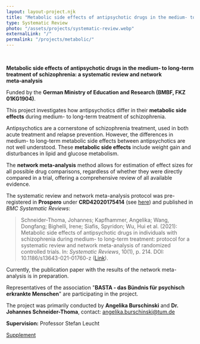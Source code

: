 ```yaml
---
layout: layout-project.njk
title: "Metabolic side effects of antipsychotic drugs in the medium‑ to long‑term treatment of schizophrenia"
type: Systematic Review
photo: "/assets/projects/systematic-review.webp"
externalLink: "/"
permalink: "/projects/metabolic/"
---
```


<br>

**Metabolic side effects of antipsychotic drugs in the medium‑ to long‑term treatment of schizophrenia: a systematic review and network meta‑analysis**

Funded by the **German Ministry of Education and Research (BMBF, FKZ 01KG1904)**.

This project investigates how antipsychotics differ in their **metabolic side effects** during medium- to long-term treatment of schizophrenia.

Antipsychotics are a cornerstone of schizophrenia treatment, used in both acute treatment and relapse prevention. However, the differences in medium- to long-term metabolic side effects between antipsychotics are not well understood. These **metabolic side effects** include weight gain and disturbances in lipid and glucose metabolism.

The **network meta-analysis** method allows for estimation of effect sizes for all possible drug comparisons, regardless of whether they were directly compared in a trial, offering a comprehensive review of all available evidence.

The systematic review and network meta-analysis protocol was pre-registered in **Prospero** under **CRD42020175414** (see [here](https://www.crd.york.ac.uk/prospero/display_record.php?ID=CRD42020175414)) and published in *BMC Systematic Reviews*:

> Schneider-Thoma, Johannes; Kapfhammer, Angelika; Wang, Dongfang; Bighelli, Irene; Siafis, Spyridon; Wu, Hui et al. (2021): Metabolic side effects of antipsychotic drugs in individuals with schizophrenia during medium- to long-term treatment: protocol for a systematic review and network meta-analysis of randomized controlled trials. In: *Systematic Reviews*, 10(1), p. 214. DOI: 10.1186/s13643-021-01760-z ([Link](https://doi.org/10.1186/s13643-021-01760-z)).

Currently, the publication paper with the results of the network meta-analysis is in preparation.

Representatives of the association "**BASTA - das Bündnis für psychisch erkrankte Menschen**" are participating in the project.

The project was primarily conducted by **Angelika Burschinski** and **Dr. Johannes Schneider-Thoma**, contact: [angelika.burschinski@tum.de](mailto:angelika.burschinski@tum.de)

**Supervision:** Professor Stefan Leucht

[Supplement](/assets/projects/supplement-metabolic.pdf)
